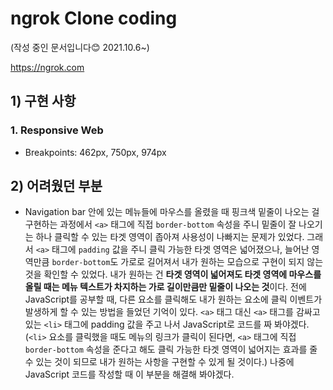# ngrok Clone coding

(작성 중인 문서입니다😊 2021.10.6~)

https://ngrok.com

## 1) 구현 사항

### 1. Responsive Web

- Breakpoints: 462px, 750px, 974px

## 2) 어려웠던 부분

- Navigation bar 안에 있는 메뉴들에 마우스를 올렸을 때 핑크색 밑줄이 나오는 걸 구현하는 과정에서 `<a>` 태그에 직접 `border-bottom` 속성을 주니 밑줄이 잘 나오기는 하나 클릭할 수 있는 타겟 영역이 좁아져 사용성이 나빠지는 문제가 있었다. 그래서 `<a>` 태그에 `padding` 값을 주니 클릭 가능한 타겟 영역은 넓어졌으나, 늘어난 영역만큼 `border-bottom`도 가로로 길어져서 내가 원하는 모습으로 구현이 되지 않는 것을 확인할 수 있었다. 내가 원하는 건 **타겟 영역이 넓어져도 타겟 영역에 마우스를 올릴 때는 메뉴 텍스트가 차지하는 가로 길이만큼만 밑줄이 나오는 것**이다. 전에 JavaScript를 공부할 때, 다른 요소를 클릭해도 내가 원하는 요소에 클릭 이벤트가 발생하게 할 수 있는 방법을 들었던 기억이 있다. `<a>` 태그 대신 `<a>` 태그를 감싸고 있는 `<li>` 태그에 padding 값을 주고 나서 JavaScript로 코드를 짜 봐야겠다. (`<li>` 요소를 클릭했을 때도 메뉴의 링크가 클릭이 된다면, `<a>` 태그에 직접 `border-bottom` 속성을 준다고 해도 클릭 가능한 타겟 영역이 넓어지는 효과를 줄 수 있는 것이 되므로 내가 원하는 사항을 구현할 수 있게 될 것이다.) 나중에 JavaScript 코드를 작성할 때 이 부분을 해결해 봐야겠다.
